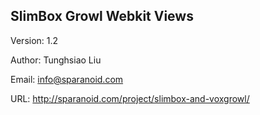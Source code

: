SlimBox Growl Webkit Views
--------------------------

Version: 1.2

Author: Tunghsiao Liu

Email: info@sparanoid.com

URL: http://sparanoid.com/project/slimbox-and-voxgrowl/
